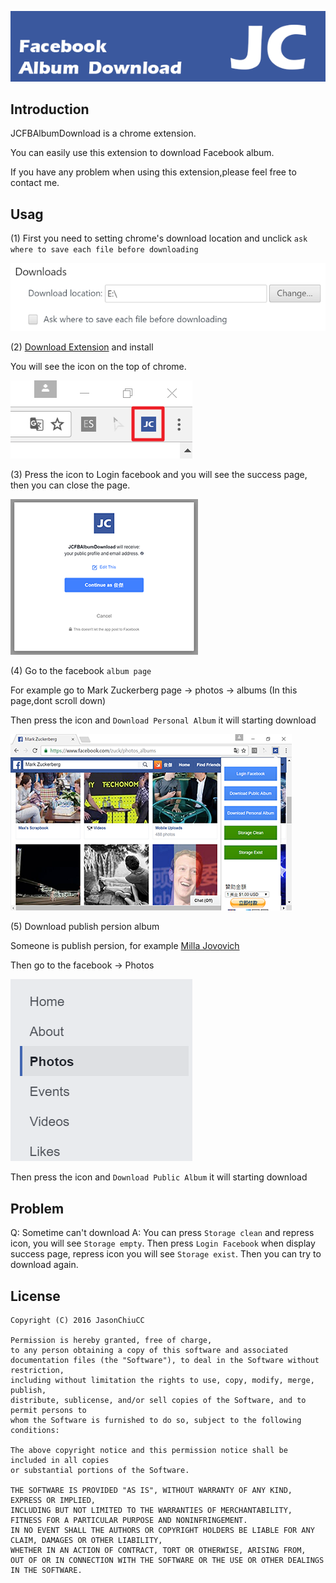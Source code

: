 [![JCFB Album Download](https://github.com/JasonChiuCC/JCFBAlbumDownload/blob/master/image/logo.png "JCFBAlbumDownload")](https://github.com/JasonChiuCC/JCFBAlbumDownload)

## Introduction

JCFBAlbumDownload is a chrome extension.

You can easily use this extension to download Facebook album.

If you have any problem when using this extension,please feel free to contact me.

## Usag

(1) First you need to setting chrome's download location and unclick `ask where to save each file before downloading`

[![image3](https://github.com/JasonChiuCC/JCFBAlbumDownload/blob/master/image/image3.png "image3")](https://github.com/JasonChiuCC/JCFBAlbumDownload)

(2) [Download Extension](https://chrome.google.com/webstore/detail/jc-facebook-album-downloa/jeponbopcmlgdnbkdmpnbhggmbhcpojp) and install

You will see the icon on the top of chrome.

[![image1](https://github.com/JasonChiuCC/JCFBAlbumDownload/blob/master/image/image1.png "image1")](https://github.com/JasonChiuCC/JCFBAlbumDownload)

(3) Press the icon to Login facebook and you will see the success page, then you can close the page.

[![image2](https://github.com/JasonChiuCC/JCFBAlbumDownload/blob/master/image/image2.png "image1")](https://github.com/JasonChiuCC/JCFBAlbumDownload)

(4) Go to the facebook `album page`

For example go to Mark Zuckerberg page -> photos -> albums (In this page,dont scroll down)

Then press the icon and `Download Personal Album` it will starting download

[![image4](https://github.com/JasonChiuCC/JCFBAlbumDownload/blob/master/image/image4.png "image4")](https://github.com/JasonChiuCC/JCFBAlbumDownload)

(5) Download publish persion album

Someone is publish persion, for example [Milla Jovovich](https://www.facebook.com/pg/MillaJovovich/photos/?ref=page_internal)

Then go to the facebook -> Photos

[![image5](https://github.com/JasonChiuCC/JCFBAlbumDownload/blob/master/image/image5.png "image5")](https://github.com/JasonChiuCC/JCFBAlbumDownload)

Then press the icon and `Download Public Album` it will starting download


## Problem

Q: Sometime can't download 
A: You can press `Storage clean` and repress icon, you will see `Storage empty`.
   Then press `Login Facebook` when display success page, repress icon you will see `Storage exist`.
   Then you can try to download again.
   

## License

```
Copyright (C) 2016 JasonChiuCC

Permission is hereby granted, free of charge, 
to any person obtaining a copy of this software and associated 
documentation files (the "Software"), to deal in the Software without restriction, 
including without limitation the rights to use, copy, modify, merge, publish, 
distribute, sublicense, and/or sell copies of the Software, and to permit persons to 
whom the Software is furnished to do so, subject to the following conditions:

The above copyright notice and this permission notice shall be included in all copies 
or substantial portions of the Software.

THE SOFTWARE IS PROVIDED "AS IS", WITHOUT WARRANTY OF ANY KIND, EXPRESS OR IMPLIED, 
INCLUDING BUT NOT LIMITED TO THE WARRANTIES OF MERCHANTABILITY, 
FITNESS FOR A PARTICULAR PURPOSE AND NONINFRINGEMENT. 
IN NO EVENT SHALL THE AUTHORS OR COPYRIGHT HOLDERS BE LIABLE FOR ANY CLAIM, DAMAGES OR OTHER LIABILITY, 
WHETHER IN AN ACTION OF CONTRACT, TORT OR OTHERWISE, ARISING FROM, 
OUT OF OR IN CONNECTION WITH THE SOFTWARE OR THE USE OR OTHER DEALINGS IN THE SOFTWARE.
```
